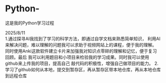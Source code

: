 # Python-
这是我的Python学习过程

2025/8/11  
1.通过探寻AI我找到了学习的科学方法，即通过自学文档来熟悉简单知识，
利用AI来解决问题，难以理解的问题我可以求助于视频网站上的课程，便于我的理解。
同时使用Anki这款软件建立卡片来加强我对知识点零碎的理解和记忆，便于复习回顾。最后
我可以利用题目和小项目来检验我的学习成果。同时我可以使用github来上传我的项目，提高自己
敲代码的积极性，增强自己做项目的能力。
2.学习了github如何从本地，提交到暂存区，再从暂存区带本地仓库，再从本地仓库到远程仓库
